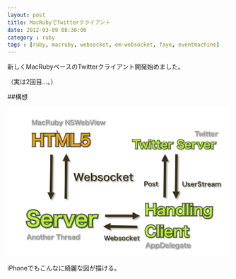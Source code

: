 ```yaml
---
layout: post
title: MacRubyでTwitterクライアント
date: 2012-03-09 08:30:00
category : ruby
tags : [ruby, macruby, websocket, em-websocket, faye, eventmachine]
---
```


新しくMacRubyベースのTwitterクライアント開発始めました。

（実は2回目…。）

##構想

<img src="/img/2013-03-09-Luminous-chart1.png" />

iPhoneでもこんなに綺麗な図が描ける。
